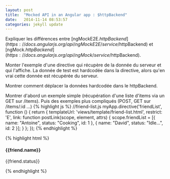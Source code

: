 ```yaml
---
layout: post
title:  "Mocked API in an Angular app : $httpBackend"
date:   2014-11-14 08:53:57
categories: jekyll update
---
```


Expliquer les différences entre [ngMockE2E.$httpBackend](https://docs.angularjs.org/api/ngMockE2E/service/$httpBackend) et [ngMock.$httpBackend](https://docs.angularjs.org/api/ngMock/service/$httpBackend).

Monter l'exemple d'une directive qui récupère de la donnée du serveur et qui l'affiche. La donnée de test est hardcodée dans la directive, alors qu'en vrai cette donnée est récupérée du serveur.

Montrer comment déplacer la données hardcodée dans le httpBackend. 

Montrer d'abord un exemple simple (récupération d'une liste d'items via un GET sur /items). Puis des exemples plus compliqués (POST, GET sur /items/:id ...)
{% highlight js %}
  //friend-list.js
  myApp.directive('friendList', function () {
    return {
      templateUrl: 'views/template/friend-list.html',
      restrict: 'E',
      link: function postLink(scope, element, attrs) {
        scope.friendList = [{
            name: "Antoine",
            status: "Cooking",
            id: 1
        }, {
            name: "David",
            status: "Idle...",
            id: 2
        }];
      }
    };
  });
{% endhighlight %}


{% highlight html %}
<!-- views/template/friend-list.html -->
<div class="list-group">
  <a ng-href="/#/friends/{{friend.id}}" class="list-group-item" ng-repeat="friend in friendList">
    <h4 class="list-group-item-heading">{{friend.name}}</h4>
    <p class="list-group-item-text">{{friend.status}}</p>
  </a>
</div>
{% endhighlight %}


